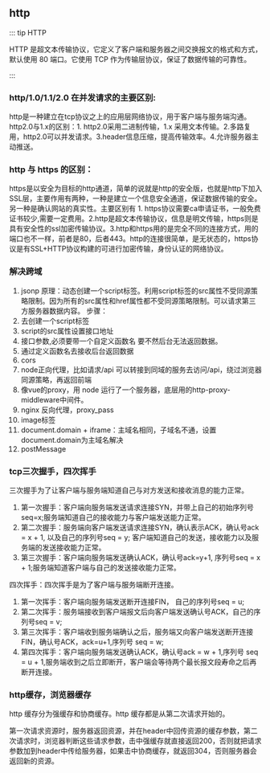 ## http

::: tip HTTP

HTTP 是超文本传输协议，它定义了客户端和服务器之间交换报文的格式和方式，默认使用 80 端口。它使用 TCP 作为传输层协议，保证了数据传输的可靠性。

:::

### http/1.0/1.1/2.0 在并发请求的主要区别:

http是一种建立在tcp协议之上的应用层网络协议，用于客户端与服务端沟通。http2.0与1.x的区别：1. http2.0采用二进制传输，1.x 采用文本传输。2.多路复用，http2.0可以并发请求。3.header信息压缩，提高传输效率。4.允许服务器主动推送。

### http 与 https 的区别：

https是以安全为目标的http通道，简单的说就是http的安全版，也就是http下加入SSL层，主要作用有两种，一种是建立一个信息安全通道，保证数据传输的安全。另一种是确认网站的真实性。主要区别有 1. https协议需要ca申请证书，一般免费证书较少,需要一定费用。2.http是超文本传输协议，信息是明文传输，https则是具有安全性的ssl加密传输协议。3.http和https用的是完全不同的连接方式，用的端口也不一样，前者是80，后者443。http的连接很简单，是无状态的，https协议是有SSL+HTTP协议构建的可进行加密传输，身份认证的网络协议。

### 解决跨域

1. jsonp 原理：动态创建一个script标签。利用script标签的src属性不受同源策略限制。因为所有的src属性和href属性都不受同源策略限制。可以请求第三方服务器数据内容。 步骤：
  1. 去创建一个script标签
  2. script的src属性设置接口地址
  3. 接口参数,必须要带一个自定义函数名 要不然后台无法返回数据。
  4. 通过定义函数名去接收后台返回数据
2. cors
3. node正向代理，比如请求/api 可以转接到同域的服务去访问/api，绕过浏览器同源策略，再返回前端
  1. 像vue的proxy，用 node 运行了一个服务器，底层用的http-proxy-middleware中间件。
4. nginx 反向代理，proxy_pass
5. image标签
6. document.domain + iframe：主域名相同，子域名不通，设置document.domain为主域名解决
7. postMessage

### tcp三次握手，四次挥手
三次握手为了让客户端与服务端知道自己与对方发送和接收消息的能力正常。
1. 第一次握手：客户端向服务端发送请求连接SYN，并带上自己的初始序列号seq=x;服务端知道自己的接收能力与客户端发送能力正常。
2. 第二次握手：服务端向客户端发送请求连接SYN，确认表示ACK，确认号ack = x + 1, 以及自己的序列号seq = y; 客户端知道自己的发送，接收能力以及服务端的发送接收能力正常。
3. 第三次握手：客户端向服务端发送确认ACK，确认号ack=y+1, 序列号seq = x + 1;服务端知道客户端与自己的发送接收能力正常。

四次挥手：四次挥手是为了客户端与服务端断开连接。

1. 第一次挥手：客户端向服务端发送断开连接FIN， 自己的序列号seq = u;
2. 第二次挥手：服务端接收到客户端报文后向客户端发送确认号ACK，自己的序列号seq = v;
3. 第三次挥手：客户端收到服务端确认之后，服务端又向客户端发送断开连接FIN，确认号ACK，ack=u+1,序列号 seq = w;
4. 第四次挥手：客户端向服务端发送确认ACK，确认号ack = w + 1,序列号 seq = u + 1,服务端收到之后立即断开，客户端会等待两个最长报文段寿命之后再断开连接。

### http缓存，浏览器缓存
http 缓存分为强缓存和协商缓存。http 缓存都是从第二次请求开始的。

第一次请求资源时，服务器返回资源，并在header中回传资源的缓存参数，第二次请求时，浏览器判断这些请求参数，击中强缓存就直接返回200，否则就把请求参数加到header中传给服务器，如果击中协商缓存，就返回304，否则服务器会返回新的资源。
